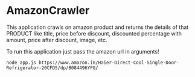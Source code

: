 # AmazonCrawler
This application crawls on amazon product and returns the details of that PRODUCT like title, price before discount, discounted percentage with amount,  price after discount, image, etc.

To run this application just pass the amazon url in arguments!

`node app.js https://www.amazon.in/Haier-Direct-Cool-Single-Door-Refrigerator-20CFDS/dp/B084496YFG/`

